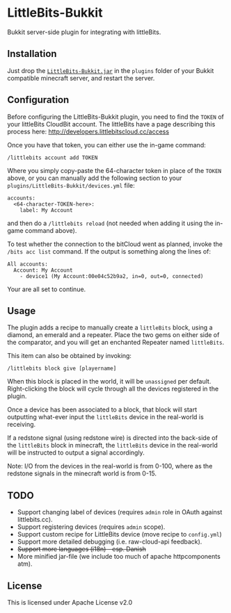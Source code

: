 # LittleBits-Bukkit

Bukkit server-side plugin for integrating with littleBits.

## Installation
Just drop the [`LittleBits-Bukkit.jar`](https://github.com/rlf/LittleBits-Bukkit/releases/latest) in the `plugins` folder of your Bukkit compatible minecraft server, and restart the server.

## Configuration

Before configuring the LittleBits-Bukkit plugin, you need to find the `TOKEN` of your littleBits CloudBit account.
The littleBits have a page describing this process here: http://developers.littlebitscloud.cc/access

Once you have that token, you can either use the in-game command:
```
/littlebits account add TOKEN
```
Where you simply copy-paste the 64-character token in place of the `TOKEN` above, or you can manually add the following section to your `plugins/LittleBits-Bukkit/devices.yml` file:
```
accounts:
  <64-character-TOKEN-here>:
    label: My Account
```
and then do a `/littlebits reload` (not needed when adding it using the in-game command above).

To test whether the connection to the bitCloud went as planned, invoke the `/bits acc list` command.
If the output is something along the lines of:
```
All accounts:
  Account: My Account
    - device1 (My Account:00e04c52b9a2, in=0, out=0, connected)
```
Your are all set to continue.

## Usage

The plugin adds a recipe to manually create a `littleBits` block, using a diamond, an emerald and a repeater.
Place the two gems on either side of the comparator, and you will get an enchanted Repeater named `littleBits`.

This item can also be obtained by invoking:
```
/littlebits block give [playername]
```

When this block is placed in the world, it will be `unassigned` per default.
Right-clicking the block will cycle through all the devices registered in the plugin.

Once a device has been associated to a block, that block will start outputting what-ever input the `littleBits` device in the real-world is receiving.

If a redstone signal (using redstone wire) is directed into the back-side of the `littleBits` block in minecraft, the `littleBits` device in the real-world will be instructed to output a signal accordingly.

Note: I/O from the devices in the real-world is from 0-100, where as the redstone signals in the minecraft world is from 0-15.

## TODO

* Support changing label of devices (requires `admin` role in OAuth against littlebits.cc).
* Support registering devices (requires `admin` scope).
* Support custom recipe for LittleBits device (move recipe to `config.yml`)
* Support more detailed debugging (i.e. raw-cloud-api feedback).
* ~~Support more languages (i18n) -  esp. Danish~~
* More minified jar-file (we include too much of apache httpcomponents atm).

## License
This is licensed under Apache License v2.0
